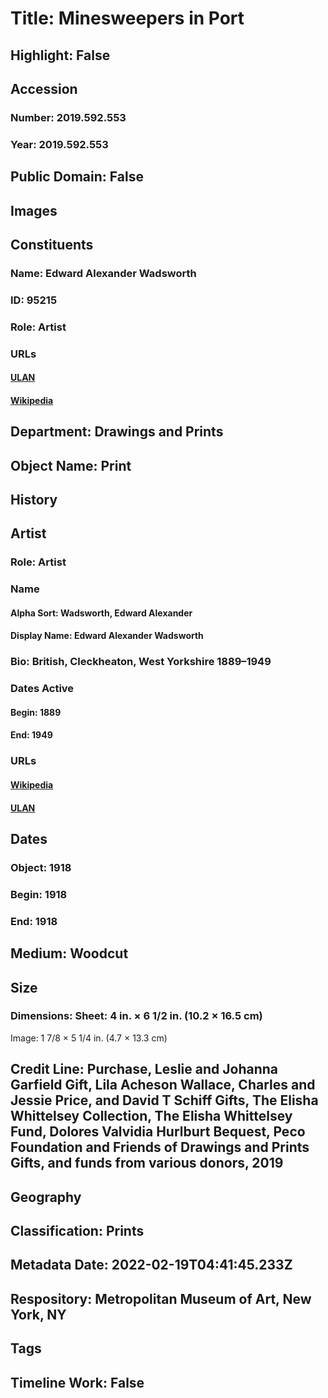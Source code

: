 # Title: Minesweepers in Port
## Highlight: False
## Accession
### Number: 2019.592.553
### Year: 2019.592.553
## Public Domain: False
## Images
## Constituents
### Name: Edward Alexander Wadsworth
### ID: 95215
### Role: Artist
### URLs
#### [ULAN](http://vocab.getty.edu/page/ulan/500028119)
#### [Wikipedia](https://www.wikidata.org/wiki/Q1294022)
## Department: Drawings and Prints
## Object Name: Print
## History
## Artist
### Role: Artist
### Name
#### Alpha Sort: Wadsworth, Edward Alexander
#### Display Name: Edward Alexander Wadsworth
### Bio: British, Cleckheaton, West Yorkshire 1889–1949
### Dates Active
#### Begin: 1889
#### End: 1949
### URLs
#### [Wikipedia](https://www.wikidata.org/wiki/Q1294022)
#### [ULAN](http://vocab.getty.edu/page/ulan/500028119)
## Dates
### Object: 1918
### Begin: 1918
### End: 1918
## Medium: Woodcut
## Size
### Dimensions: Sheet: 4 in. × 6 1/2 in. (10.2 × 16.5 cm)
Image: 1 7/8 × 5 1/4 in. (4.7 × 13.3 cm)
## Credit Line: Purchase, Leslie and Johanna Garfield Gift, Lila Acheson Wallace, Charles and Jessie Price, and David T Schiff Gifts, The Elisha Whittelsey Collection, The Elisha Whittelsey Fund, Dolores Valvidia Hurlburt Bequest, Peco Foundation and Friends of Drawings and Prints Gifts, and funds from various donors, 2019
## Geography
## Classification: Prints
## Metadata Date: 2022-02-19T04:41:45.233Z
## Respository: Metropolitan Museum of Art, New York, NY
## Tags
## Timeline Work: False